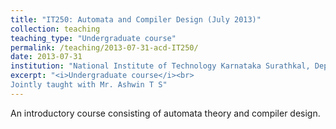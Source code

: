 ```yaml
---
title: "IT250: Automata and Compiler Design (July 2013)"
collection: teaching
teaching_type: "Undergraduate course"
permalink: /teaching/2013-07-31-acd-IT250/ 
date: 2013-07-31
institution: "National Institute of Technology Karnataka Surathkal, Dept of Information Technology"
excerpt: "<i>Undergraduate course</i><br>
Jointly taught with Mr. Ashwin T S"
---
```

An introductory course consisting of automata theory and compiler design.

